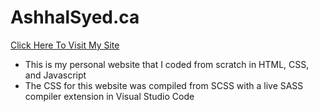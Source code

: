 # AshhalSyed.ca

[Click Here To Visit My Site](https://ashhalsyed.github.io/)

* This is my personal website that I coded from scratch in HTML, CSS, and Javascript
* The CSS for this website was compiled from SCSS with a live SASS compiler extension in Visual Studio Code

